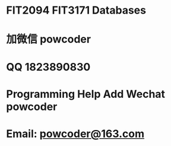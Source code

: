 # FIT2094 FIT3171 Databases
# 加微信 powcoder

# QQ 1823890830

# Programming Help Add Wechat powcoder

# Email: powcoder@163.com

